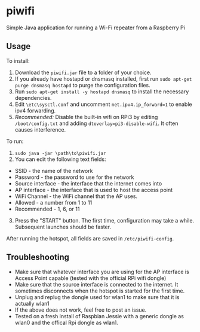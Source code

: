# piwifi
Simple Java application for running a Wi-Fi repeater from a Raspberry Pi

## Usage
To install:
1. Download the `piwifi.jar` file to a folder of your choice.
2. If you already have hostapd or dnsmasq installed, first run `sudo apt-get purge dnsmasq hostapd` to purge the configuration files.
2. Run `sudo apt-get install -y hostapd dnsmasq` to install the necessary dependencies.
3. Edit `\etc\sysctl.conf` and uncomment `net.ipv4.ip_forward=1` to enable ipv4 forwarding.
4. *Recommended:* Disable the built-in wifi on RPi3 by editing `/boot/config.txt` and adding `dtoverlay=pi3-disable-wifi`. It often causes interference.

To run:
1. `sudo java -jar \path\to\piwifi.jar`
2. You can edit the following text fields:
* SSID - the name of the network
* Password - the password to use for the network
* Source interface - the interface that the internet comes into
* AP interface - the interface that is used to host the access point
* WiFi Channel - the WiFi channel that the AP uses.
 * Allowed - a number from 1 to 11
 * Recommended - 1, 6, or 11
3. Press the "START" button. The first time, configuration may take a while. Subsequent launches should be faster.

After running the hotspot, all fields are saved in `/etc/piwifi-config`.

## Troubleshooting
* Make sure that whatever interface you are using for the AP interface is Access Point capable (tested with the official RPi wifi dongle)
* Make sure that the source interface is connected to the internet. It sometimes disconnects when the hotspot is started for the first time.
* Unplug and replug the dongle used for wlan1 to make sure that it is actually wlan1
* If the above does not work, feel free to post an issue.
* Tested on a fresh install of Raspbian Jessie with a generic dongle as wlan0 and the offical Rpi dongle as wlan1.
